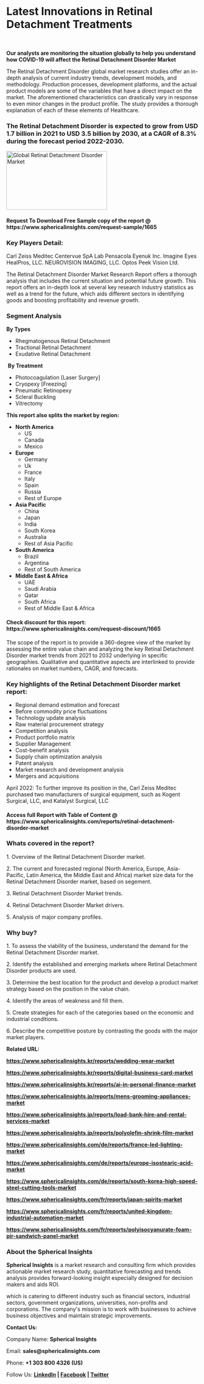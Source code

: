 <p>&nbsp;</p>
<h1><strong>Latest Innovations in Retinal Detachment Treatments</strong></h1>
<p>&nbsp;</p>
<p><strong>Our analysts are monitoring the situation globally to help you understand how COVID-19 will affect the Retinal Detachment Disorder Market</strong></p>
<p>The Retinal Detachment Disorder global market research studies offer an in-depth analysis of current industry trends, development models, and methodology. Production processes, development platforms, and the actual product models are some of the variables that have a direct impact on the market. The aforementioned characteristics can drastically vary in response to even minor changes in the product profile. The study provides a thorough explanation of each of these elements of Healthcare.</p>
<h3>The Retinal Detachment Disorder is expected to grow from USD 1.7 billion in 2021 to USD 3.5 billion by 2030, at a CAGR of 8.3% during the forecast period 2022-2030.</h3>
<p><img src="https://www.sphericalinsights.com/images/rd/rential.png" alt="Global Retinal Detachment Disorder Market" width="264" height="154" /></p>
<h4>Request To Download Free Sample copy of the report  @ <a>https://www.sphericalinsights.com/request-sample/1665</a></h4>
<h3><strong>Key Players Detail:</strong></h3>
<p>Carl Zeiss Meditec Centervue SpA Lab Pensacola Eyenuk Inc. Imagine Eyes HealPros, LLC. NEUROVISION IMAGING, LLC. Optos Peek Vision Ltd.</p>
<p>The <a>Retinal Detachment Disorder Market Research Report</a> offers a thorough analysis that includes the current situation and potential future growth. This report offers an in-depth look at several key research industry statistics as well as a trend for the future, which aids different sectors in identifying goods and boosting profitability and revenue growth.</p>
<h3><strong>Segment Analysis </strong></h3>
<p><strong>By Types</strong></p>
<ul>
<li>Rhegmatogenous Retinal Detachment</li>
<li>Tractional Retinal Detachment</li>
<li>Exudative Retinal Detachment</li>
</ul>
<p>&nbsp;<strong>By Treatment</strong></p>
<ul>
<li>Photocoagulation [Laser Surgery]</li>
<li>Cryopexy [Freezing]</li>
<li>Pneumatic Retinopexy</li>
<li>Scleral Buckling</li>
<li>Vitrectomy</li>
</ul>
<p><strong>This report also splits the market by region:</strong></p>
<ul>
<li><strong>North America</strong>
<ul>
<li>US</li>
<li>Canada</li>
<li>Mexico</li>
</ul>
</li>
<li><strong>Europe</strong>
<ul>
<li>Germany</li>
<li>Uk</li>
<li>France</li>
<li>Italy</li>
<li>Spain</li>
<li>Russia</li>
<li>Rest of Europe</li>
</ul>
</li>
<li><strong>Asia Pacific</strong>
<ul>
<li>China</li>
<li>Japan</li>
<li>India</li>
<li>South Korea</li>
<li>Australia</li>
<li>Rest of Asia Pacific</li>
</ul>
</li>
<li><strong>South America</strong>
<ul>
<li>Brazil</li>
<li>Argentina</li>
<li>Rest of South America</li>
</ul>
</li>
<li><strong>Middle East &amp; Africa</strong>
<ul>
<li>UAE</li>
<li>Saudi Arabia</li>
<li>Qatar</li>
<li>South Africa</li>
<li>Rest of Middle East &amp; Africa</li>
</ul>
</li>
</ul>
<h4>Check discount for this report: <a>https://www.sphericalinsights.com/request-discount/1665</a></h4>
<p>The scope of the report is to provide a 360-degree view of the market by assessing the entire value chain and analyzing the key Retinal Detachment Disorder market trends from 2021 to 2032 underlying in specific geographies. Qualitative and quantitative aspects are interlinked to provide rationales on market numbers, CAGR, and forecasts.</p>
<h3><strong>Key highlights of the Retinal Detachment Disorder market report:</strong></h3>
<ul>
<li>Regional demand estimation and forecast</li>
<li>Before commodity price fluctuations</li>
<li>Technology update analysis</li>
<li>Raw material procurement strategy</li>
<li>Competition analysis</li>
<li>Product portfolio matrix</li>
<li>Supplier Management</li>
<li>Cost-benefit analysis</li>
<li>Supply chain optimization analysis</li>
<li>Patent analysis</li>
<li>Market research and development analysis</li>
<li>Mergers and acquisitions</li>
</ul>
<p>April 2022: To further improve its position in the, Carl Zeiss Meditec purchased two manufacturers of surgical equipment, such as Kogent Surgical, LLC, and Katalyst Surgical, LLC</p>
<h4>Access full Report with Table of Content @ <a>https://www.sphericalinsights.com/reports/retinal-detachment-disorder-market</a></h4>
<h3><strong>Whats covered in the report?</strong></h3>
<p>1. Overview of the Retinal Detachment Disorder market.</p>
<p>2. The current and forecasted regional (North America, Europe, Asia-Pacific, Latin America, the Middle East and Africa) market size data for the Retinal Detachment Disorder market, based on segement.</p>
<p>3. Retinal Detachment Disorder Market trends.</p>
<p>4. Retinal Detachment Disorder Market drivers.</p>
<p>5. Analysis of major company profiles.</p>
<h3><strong>Why buy?</strong></h3>
<p>1. To assess the viability of the business, understand the demand for the Retinal Detachment Disorder market.</p>
<p>2. Identify the established and emerging markets where Retinal Detachment Disorder products are used.</p>
<p>3. Determine the best location for the product and develop a product market strategy based on the position in the value chain.</p>
<p>4. Identify the areas of weakness and fill them.</p>
<p>5. Create strategies for each of the categories based on the economic and industrial conditions.</p>
<p>6. Describe the competitive posture by contrasting the goods with the major market players.</p>
<p><strong>Related URL:</strong></p>
<p><strong><a href="https://www.sphericalinsights.kr/reports/wedding-wear-markethttps://www.sphericalinsights.kr/reports/digital-business-card-markethttps://www.sphericalinsights.kr/reports/ai-in-personal-finance-market">https://www.sphericalinsights.kr/reports/wedding-wear-market</a></strong></p>
<p><strong><a href="https://www.sphericalinsights.kr/reports/wedding-wear-markethttps://www.sphericalinsights.kr/reports/digital-business-card-markethttps://www.sphericalinsights.kr/reports/ai-in-personal-finance-market">https://www.sphericalinsights.kr/reports/digital-business-card-market</a></strong></p>
<p><strong><a href="https://www.sphericalinsights.kr/reports/wedding-wear-markethttps://www.sphericalinsights.kr/reports/digital-business-card-markethttps://www.sphericalinsights.kr/reports/ai-in-personal-finance-market">https://www.sphericalinsights.kr/reports/ai-in-personal-finance-market</a></strong></p>
<p><strong><a href="https://www.sphericalinsights.jp/reports/mens-grooming-appliances-markethttps://www.sphericalinsights.jp/reports/load-bank-hire-and-rental-services-markethttps://www.sphericalinsights.jp/reports/polyolefin-shrink-film-market">https://www.sphericalinsights.jp/reports/mens-grooming-appliances-market</a></strong></p>
<p><strong><a href="https://www.sphericalinsights.jp/reports/mens-grooming-appliances-markethttps://www.sphericalinsights.jp/reports/load-bank-hire-and-rental-services-markethttps://www.sphericalinsights.jp/reports/polyolefin-shrink-film-market">https://www.sphericalinsights.jp/reports/load-bank-hire-and-rental-services-market</a></strong></p>
<p><strong><a href="https://www.sphericalinsights.jp/reports/mens-grooming-appliances-markethttps://www.sphericalinsights.jp/reports/load-bank-hire-and-rental-services-markethttps://www.sphericalinsights.jp/reports/polyolefin-shrink-film-market">https://www.sphericalinsights.jp/reports/polyolefin-shrink-film-market</a></strong></p>
<p><strong><a href="https://www.sphericalinsights.com/de/reports/france-led-lighting-markethttps://www.sphericalinsights.com/de/reports/europe-isostearic-acid-markethttps://www.sphericalinsights.com/de/reports/south-korea-high-speed-steel-cutting-tools-market">https://www.sphericalinsights.com/de/reports/france-led-lighting-market</a></strong></p>
<p><strong><a href="https://www.sphericalinsights.com/de/reports/france-led-lighting-markethttps://www.sphericalinsights.com/de/reports/europe-isostearic-acid-markethttps://www.sphericalinsights.com/de/reports/south-korea-high-speed-steel-cutting-tools-market">https://www.sphericalinsights.com/de/reports/europe-isostearic-acid-market</a></strong></p>
<p><strong><a href="https://www.sphericalinsights.com/de/reports/france-led-lighting-markethttps://www.sphericalinsights.com/de/reports/europe-isostearic-acid-markethttps://www.sphericalinsights.com/de/reports/south-korea-high-speed-steel-cutting-tools-market">https://www.sphericalinsights.com/de/reports/south-korea-high-speed-steel-cutting-tools-market</a></strong></p>
<p><strong><a href="https://www.sphericalinsights.com/fr/reports/japan-spirits-markethttps://www.sphericalinsights.com/fr/reports/united-kingdom-industrial-automation-markethttps://www.sphericalinsights.com/fr/reports/polyisocyanurate-foam-pir-sandwich-panel-market">https://www.sphericalinsights.com/fr/reports/japan-spirits-market</a></strong></p>
<p><strong><a href="https://www.sphericalinsights.com/fr/reports/japan-spirits-markethttps://www.sphericalinsights.com/fr/reports/united-kingdom-industrial-automation-markethttps://www.sphericalinsights.com/fr/reports/polyisocyanurate-foam-pir-sandwich-panel-market">https://www.sphericalinsights.com/fr/reports/united-kingdom-industrial-automation-market</a></strong></p>
<p><strong><a href="https://www.sphericalinsights.com/fr/reports/japan-spirits-markethttps://www.sphericalinsights.com/fr/reports/united-kingdom-industrial-automation-markethttps://www.sphericalinsights.com/fr/reports/polyisocyanurate-foam-pir-sandwich-panel-market">https://www.sphericalinsights.com/fr/reports/polyisocyanurate-foam-pir-sandwich-panel-market</a></strong></p>
<h3><strong>About the Spherical Insights</strong></h3>
<p><strong>Spherical Insights</strong> is a market research and consulting firm which provides actionable market research study, quantitative forecasting and trends analysis provides forward-looking insight especially designed for decision makers and aids ROI.</p>
<p>which is catering to different industry such as financial sectors, industrial sectors, government organizations, universities, non-profits and corporations. The company's mission is to work with businesses to achieve business objectives and maintain strategic improvements.</p>
<p><strong>Contact Us:</strong></p>
<p>Company Name: <strong>Spherical Insights</strong></p>
<p>Email: <strong>sales@sphericalinsights.com</strong></p>
<p>Phone: <strong>+1 303 800 4326 (US)</strong></p>
<p>Follow Us: <strong><a href="https://www.linkedin.com/company/spherical-insight/"><u>LinkedIn</u></a> | <a href="https://www.facebook.com/sphericalinsights35"><u>Facebook</u></a> | <a href="https://twitter.com/SInsights_US"><u>Twitter</u></a></strong></p>
